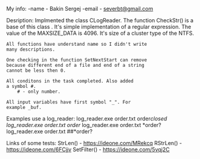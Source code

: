 My info:
-name  - Bakin Sergej
-email - severbt@gmail.com

Desription:
	Implmented the class CLogReader.
	The function CheckStr() is a base of this class .
	It's simple implementation of a regular expression.
	The value of the MAXSIZE_DATA is 4096. It's size
	of a cluster type of the NTFS.
	
	All functions have understand name so I didn't write
    many descriptions.

	One checking in the function SetNextStart can remove
	because different end of a file and end of a string
	cannot be less then 0.
	
	All conditons in the task completed. Also added
	a symbol #.
		# - only number.
		
	All input variables have first symbol "_". For
	example _buf.

Examples use a log_reader:
	log_reader.exe order.txt order*closed
	log_reader.exe order.txt order*
	log_reader.exe order.txt *order?
	log_reader.exe order.txt ##*order?
	
	
Links of some tests:
StrLen()    - https://ideone.com/MRekcq
RStrLen()   - https://ideone.com/6FCjjv
SetFilter() - https://ideone.com/5vqj2C